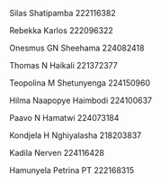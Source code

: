 Silas Shatipamba 222116382

Rebekka Karlos  222096322

Onesmus GN Sheehama 224082418

Thomas N Haikali 221372377

Teopolina M Shetunyenga 224150960

Hilma  Naapopye  Haimbodi 224100637

Paavo N Hamatwi   224073184

Kondjela H Nghiyalasha 218203837

Kadila Nerven 224116428

Hamunyela Petrina PT 222168315
